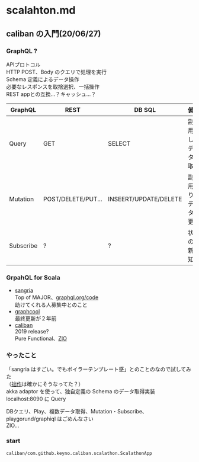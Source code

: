# scalahton.md  

## caliban の入門(20/06/27)  

### GraphQL ?

APIプロトコル  
HTTP POST、Body のクエリで処理を実行  
Schema 定義によるデータ操作  
必要なレスポンスを取捨選択、一括操作  
REST appとの互換...？キャッシュ...？  

|GraphQL|REST|DB SQL|備考|  
| --- | --- | --- | --- |
|Query|GET|SELECT|副作用なし、データの取得|  
|Mutation|POST/DELETE/PUT...|INSEERT/UPDATE/DELETE|副作用あり、データの更新|  
|Subscribe|?|?|状態の更新通知?|  

### GrpahQL for Scala

* [sangria](https://github.com/sangria-graphql/sangria)  
Top of MAJOR、[graphql.org/code](https://graphql.org/code/#scala)  
助けてくれる人募集中とのこと  
* [graphcool](https://github.com/prisma/graphcool-framework)  
最終更新が２年前  
* [caliban](https://github.com/ghostdogpr/caliban)  
2019 release?  
Pure Functional、[ZIO](https://github.com/zio/zio)  

### やったこと
「sangria はすごい。でもボイラーテンプレート感」とのことのなので試してみた  
（[拙作](https://github.com/keyno63/sangria-play-sample/blob/master/app/domain/graphql/SchemaDefinition.scala)は確かにそうなってた？）  
akka adaptor を使って、独自定義の Schema のデータ取得実装    
localhost:8090 に Query  

DBクエリ、Play、複数データ取得、Mutation・Subscribe、playgorund/graphiql はごめんなさい  
ZIO...

### start
```
caliban/com.github.keyno.caliban.scalathon.ScalathonApp
```
